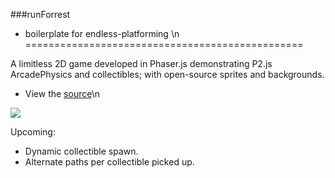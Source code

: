 ###runForrest

 * boilerplate for endless-platforming \n
================================================

A limitless 2D game developed in Phaser.js demonstrating  P2.js ArcadePhysics and collectibles; with open-source sprites and backgrounds.

 * View the [source](https://github.com/nehsus/runForrest-boilerplate)\n

 ![](https://media.giphy.com/media/7YCkEci9oVoz5gb1cv/giphy.gif)

Upcoming:

* Dynamic collectible spawn.
* Alternate paths per collectible picked up.
